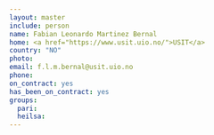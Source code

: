 ```yaml
---
layout: master
include: person
name: Fabian Leonardo Martinez Bernal
home: <a href="https://www.usit.uio.no/">USIT</a>
country: "NO"
photo: 
email: f.l.m.bernal@usit.uio.no
phone:
on_contract: yes
has_been_on_contract: yes
groups:
  pari:
  heilsa:
---
```

